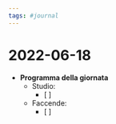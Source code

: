 ```yaml
---
tags: #journal
---
```

# 2022-06-18

- **Programma della giornata**
	- Studio:
		- [ ] 
	- Faccende:
		- [ ] 